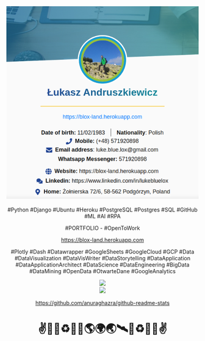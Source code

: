 <div align="center">  
<img src="https://raw.githubusercontent.com/LukeBlueLOx/Django-BLOX-Land-Post_List.html/main/BLOX-VC.png" width="" height=""/>
<br>
<br>
#Python #Django #Ubuntu #Heroku #PostgreSQL #Postgres #SQL #GitHub #ML #AI #RPA

#PORTFOLIO - #OpenToWork

https://blox-land.herokuapp.com

#Plotly #Dash #Datawrapper #GoogleSheets #GoogleCloud #GCP #Data #DataVisualization #DataVisWriter #DataStorytelling #DataApplication #DataApplicationArchitect #DataScience #DataEngineering #BigData #DataMining #OpenData #OtwarteDane #GoogleAnalytics

<img width="50%" src="https://github-readme-stats.vercel.app/api/top-langs/?username=LukeBlueLOx&theme=github_dark&layout=compact&langs_count=7"/>
<br>  
<img width="50%" src="https://github-readme-stats.vercel.app/api?username=LukeBlueLOx&show_icons=true&theme=github_dark"/>
  
https://github.com/anuraghazra/github-readme-stats


# ✌💙💚♻️🌌🚀🌎🌍🌏🛰🌌♻️💚💙✌
</div>
